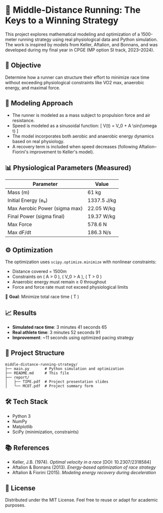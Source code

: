 # 🏃 Middle-Distance Running: The Keys to a Winning Strategy

This project explores mathematical modeling and optimization of a 1500-meter running strategy using real physiological data and Python simulation. The work is inspired by models from Keller, Aftalion, and Bonnans, and was developed during my final year in CPGE (MP option SI track, 2023–2024).

## 🎯 Objective

Determine how a runner can structure their effort to minimize race time without exceeding physiological constraints like VO2 max, anaerobic energy, and maximal force.

## 📐 Modeling Approach

- The runner is modeled as a mass subject to propulsion force and air resistance.
- Speed is modeled as a sinusoidal function:
  \[
  V(t) = V_0 + A \sin(\omega t)
  \]
- The model incorporates both aerobic and anaerobic energy dynamics based on real physiology.
- A recovery term is included when speed decreases (following Aftalion–Fiorini's improvement to Keller's model).

## 📊 Physiological Parameters (Measured)

| Parameter                     | Value        |
|------------------------------|--------------|
| Mass (m)                     | 61 kg        |
| Initial Energy (e₀)          | 1337.5 J/kg  |
| Max Aerobic Power (sigma max)| 22.05 W/kg   |
| Final Power (sigma final)    | 19.37 W/kg   |
| Max Force                    | 578.6 N      |
| Max dF/dt                    | 186.3 N/s    |

## ⚙️ Optimization

The optimization uses `scipy.optimize.minimize` with nonlinear constraints:

- Distance covered = 1500m
- Constraints on \( A > 0 \), \( V_0 > A \), \( T > 0 \)
- Anaerobic energy must remain ≥ 0 throughout
- Force and force rate must not exceed physiological limits

🎯 **Goal**: Minimize total race time \( T \)

## 📈 Results

- **Simulated race time**: 3 minutes 41 seconds 65
- **Real athlete time**: 3 minutes 52 seconds 91
- **Improvement**: ~11 seconds using optimized pacing strategy

## 📁 Project Structure

```plaintext
middle-distance-running-strategy/
├── main.py       # Python simulation and optimization
├── README.md     # This file
├── report/
│   ├── TIPE.pdf  # Project presentation slides
│   └── MCOT.pdf  # Project summary form
```

## 🛠️ Tech Stack

- Python 3
- NumPy
- Matplotlib
- SciPy (minimization, constraints)

## 📚 References

- Keller, J.B. (1974). *Optimal velocity in a race* [DOI: 10.2307/2318584]
- Aftalion & Bonnans (2013). *Energy-based optimization of race strategy*
- Aftalion & Fiorini (2015). *Modeling energy recovery during deceleration*

## 📜 License

Distributed under the MIT License. Feel free to reuse or adapt for academic purposes.

